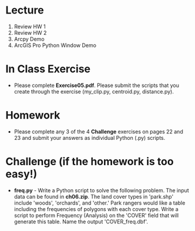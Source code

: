 # Lecture
1. Review HW 1
2. Review HW 2
3. Arcpy Demo
4. ArcGIS Pro Python Window Demo

# In Class Exercise

- Please complete **Exercise05.pdf**. Please submit the scripts that you create through the exercise (my_clip.py, centroid.py, distance.py). 

# Homework
- Please complete any 3 of the 4 **Challenge** exercises on pages 22 and 23 and submit your answers as individual Python (.py) scripts.
 
# Challenge (if the homework is too easy!)
- **freq.py** - Write a Python script to solve the following problem. The input data can be found in **ch06.zip**. The land cover types in 'park.shp' include 'woods', 'orchards', and 'other.' Park rangers would like a table including the frequencies of polygons with each cover type. Write a script to perform Frequency (Analysis) on the 'COVER' field that will generate this table. Name the output 'COVER_freq.dbf'.
